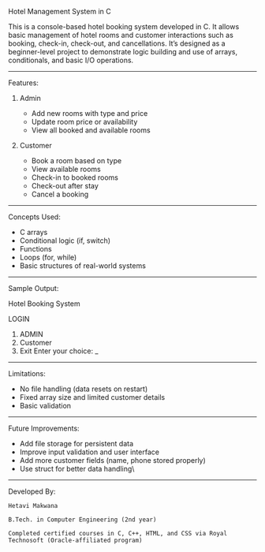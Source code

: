 Hotel Management System in C

This is a console-based hotel booking system developed in C. It allows basic management of hotel rooms and customer interactions such as booking, check-in, check-out, and cancellations. It’s designed as a beginner-level project to demonstrate logic building and use of arrays, conditionals, and basic I/O operations.

---

Features:

1. Admin
    - Add new rooms with type and price
    - Update room price or availability
    - View all booked and available rooms

2. Customer
    - Book a room based on type
    - View available rooms
    - Check-in to booked rooms
    - Check-out after stay
    - Cancel a booking

---

Concepts Used:
  - C arrays
  - Conditional logic (if, switch)
  - Functions
  - Loops (for, while)
  - Basic structures of real-world systems

---

Sample Output:

Hotel Booking System

LOGIN

1. ADMIN
2. Customer
3. Exit
Enter your choice: _

---

Limitations:
  - No file handling (data resets on restart)
  - Fixed array size and limited customer details
  - Basic validation

---

Future Improvements:
  - Add file storage for persistent data
  - Improve input validation and user interface
  - Add more customer fields (name, phone stored properly)
  - Use struct for better data handling\

---

Developed By:

    Hetavi Makwana
    
    B.Tech. in Computer Engineering (2nd year)
    
    Completed certified courses in C, C++, HTML, and CSS via Royal Technosoft (Oracle-affiliated program)
